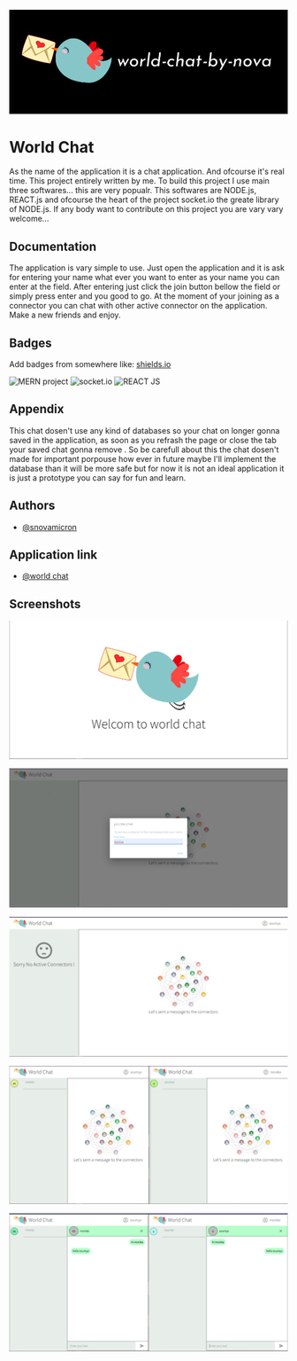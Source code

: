 
![Logo](https://raw.githubusercontent.com/snovamicron/world-chat/6a33ec49165c92c98af0ee292fef9a2a3a42099d/page-logo.png)


# World Chat

As the name of the application it is a chat application.
And ofcourse it's real time. This project entirely written by me.
To build this project I use main three softwares... this are very
popualr. This softwares are NODE.js, REACT.js and ofcourse the heart
of the project socket.io the greate library of NODE.js. If any body 
want to contribute on this project you are vary vary welcome...



## Documentation

The application is vary simple to use.
Just open the application and it is ask for entering your name
what ever you want to enter as your name you can enter at the field.
After entering just click the join button bellow the field or simply
press enter and you good to go. At the moment of your joining as a 
connector you can chat with other active connector on the application.
Make a new friends and enjoy.


## Badges

Add badges from somewhere like: [shields.io](https://shields.io/)

![MERN project](https://img.shields.io/badge/build-MERN-green?)
![socket.io](https://img.shields.io/badge/server-socket.io-blue) 
![REACT JS](https://img.shields.io/badge/client-REACT.js-brightgreen)


## Appendix

This chat dosen't use any kind of databases so your chat on longer
gonna saved in the application, as soon as you refrash the page or
close the tab your saved chat gonna remove .
So be carefull about this the chat dosen't made for important
porpouse how ever in future maybe I'll implement the database than
it will be more safe but for now it is not an ideal application it 
is just a prototype you can say for fun and learn.

## Authors

- [@snovamicron](https://github.com/snovamicron)

## Application link

- [@world chat](https://world-chat-by-nova.herokuapp.com)

## Screenshots

![App Screenshot](https://raw.githubusercontent.com/snovamicron/world-chat/master/client/public/ss%201.png)

![App Screenshot](https://raw.githubusercontent.com/snovamicron/world-chat/master/client/public/ss%202.png)

![App Screenshot](https://raw.githubusercontent.com/snovamicron/world-chat/master/client/public/ss%203.png)

![App Screenshot](https://raw.githubusercontent.com/snovamicron/world-chat/master/client/public/ss%204.png)

![App Screenshot](https://raw.githubusercontent.com/snovamicron/world-chat/master/client/public/ss%205.png)



